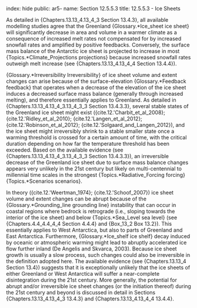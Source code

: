 index: hide
public: ar5-
name: Section 12.5.5.3
title: 12.5.5.3 - Ice Sheets

As detailed in {Chapters.13.13_4.13_4_3 Section 13.4.3}, all available modelling studies agree that the Greenland {Glossary.*Ice_sheet ice sheet} will significantly decrease in area and volume in a warmer climate as a consequence of increased melt rates not compensated for by increased snowfall rates and amplified by positive feedbacks. Conversely, the surface mass balance of the Antarctic ice sheet is projected to increase in most {Topics.*Climate_Projections projections} because increased snowfall rates outweigh melt increase (see {Chapters.13.13_4.13_4_4 Section 13.4.4}).

{Glossary.*Irreversibility Irreversibility} of ice sheet volume and extent changes can arise because of the surface-elevation {Glossary.*Feedback feedback} that operates when a decrease of the elevation of the ice sheet induces a decreased surface mass balance (generally through increased melting), and therefore essentially applies to Greenland. As detailed in {Chapters.13.13_4.13_4_3.13_4_3_3 Section 13.4.3.3}, several stable states of the Greenland ice sheet might exist ({cite.12.'Charbit_et_al_2008}; {cite.12.'Ridley_et_al_2010}; {cite.12.'Langen_et_al_2012}; {cite.12.'Robinson_et_al_2012}; {cite.12.'Solgaard_and_Langen_2012}), and the ice sheet might irreversibly shrink to a stable smaller state once a warming threshold is crossed for a certain amount of time, with the critical duration depending on how far the temperature threshold has been exceeded. Based on the available evidence (see {Chapters.13.13_4.13_4_3.13_4_3_3 Section 13.4.3.3}), an irreversible decrease of the Greenland ice sheet due to surface mass balance changes appears very unlikely in the 21st century but likely on multi-centennial to millennial time scales in the strongest {Topics.*Radiative_Forcing forcing} {Topics.*Scenarios scenarios}.

In theory ({cite.12.'Weertman_1974}; {cite.12.'Schoof_2007}) ice sheet volume and extent changes can be abrupt because of the {Glossary.*Grounding_line grounding line} instability that can occur in coastal regions where bedrock is retrograde (i.e., sloping towards the interior of the ice sheet) and below {Topics.*Sea_Level sea level} (see {Chapters.4.4_4.4_4_4 Section 4.4.4} and {Box_13_2 Box 13.2}). This essentially applies to West Antarctica, but also to parts of Greenland and East Antarctica. Furthermore, {Glossary.*Ice_shelf ice shelf} decay induced by oceanic or atmospheric warming might lead to abruptly accelerated ice flow further inland (De Angelis and Skvarca, 2003). Because ice sheet growth is usually a slow process, such changes could also be irreversible in the definition adopted here. The available evidence (see {Chapters.13.13_4 Section 13.4}) suggests that it is exceptionally unlikely that the ice sheets of either Greenland or West Antarctica will suffer a near-complete disintegration during the 21st century. More generally, the potential for abrupt and/or irreversible ice sheet changes (or the initiation thereof) during the 21st century and beyond is discussed in detail in Sections {Chapters.13.13_4.13_4_3 13.4.3} and {Chapters.13.13_4.13_4_4 13.4.4}.
